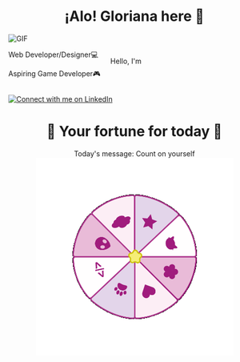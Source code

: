 
<h1 align="center"> ¡Alo! Gloriana here 👋 </h1>
<div style="display: flex; align-items: center;">
    <section>
        <span>
            <img alt="GIF" src="https://static.wikia.nocookie.net/cult-of-the-lamb/images/a/ad/Lamb_Eat_Good.gif/revision/latest?cb=20221123203734" height="100" />
            <p>Web Developer/Designer💻</p>
            <p>Aspiring Game Developer🎮</p>
        </span>
    </section>
    <section style="margin-left: 20px;">
        <span>
            Hello, I'm
        </span>
    </section>
</div>

[![Connect with me on LinkedIn](https://img.shields.io/badge/LinkedIn-Connect-pink?style=for-the-badge&logo=linkedin)](https://www.linkedin.com/in/gloriana-zelaya-quirós-b30a6023a/)

<h1 align="center"> 🌸 Your fortune for today 🌸 </h1>
<div align="center">
  Today's message: Count on yourself
</div>
<div align="center">
  <img alt="PNG" src="wheelgif.gif"/>
</div>



